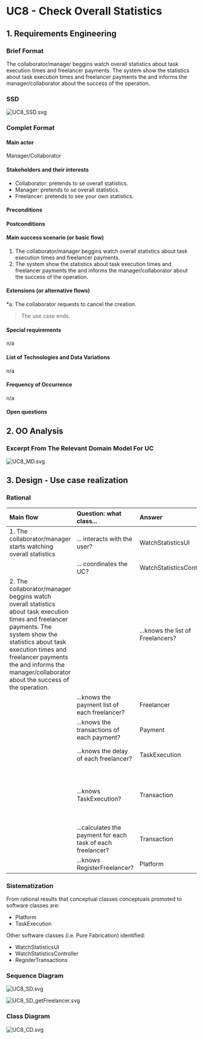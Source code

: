 # UC8 - Check Overall Statistics

## 1. Requirements Engineering

### Brief Format

The collaborator/manager beggins watch overall statistics about task execution times and freelancer payments. The system show the statistics about task execution times and freelancer payments the and informs the manager/collaborator about the success of the operation.

### SSD
![UC8_SSD.svg](UC8_SSD.svg)


### Complet Format

#### Main actor

Manager/Collaborator

#### Stakeholders and their interests
* Collaborator: pretends to se overall statistics.
* Manager: pretends to se overall statistics.
* Freelancer: pretends to see your own statistics.

#### Preconditions

#### Postconditions

#### Main success scenario (or basic flow)

1. The collaborator/manager beggins watch overall statistics about task execution times and freelancer payments.
2. The system show the statistics about task execution times and freelancer payments the and informs the manager/collaborator about the success of the operation.


#### Extensions (or alternative flows)

*a. The collaborator requests to cancel the creation.

> The use case ends.
	
#### Special requirements
n/a

#### List of Technologies and Data Variations
n/a

#### Frequency of Occurrence
n/a

#### Open questions

## 2. OO Analysis

### Excerpt From The Relevant Domain Model For UC

![UC8_MD.svg](UC8_MD.svg)


## 3. Design - Use case realization

### Rational

| Main flow | Question: what class... | Answer | reason |
|:--------------  |:---------------------- |:----------|:---------------------------- |
|1. The collaborator/manager starts watching overall statistics|... interacts with the user?| WatchStatisticsUI |Pure Fabrication|
| |... coordinates the UC?|  WatchStatisticsController |Controller|
|2. The collaborator/manager beggins watch overall statistics about task execution times and freelancer payments. The system show the statistics about task execution times and freelancer payments the and informs the manager/collaborator about the success of the operation.||...knows the list of Freelancers? | RegisterFreelancer | HC+LC |
| |...knows the payment list of each freelancer? | Freelancer | IE: has its own data |
| |...knows the transactions of each payment? | Payment | IE: has its own data |
| |...knows the delay of each freelancer? | TaskExecution | IE: TaskExecution knows its own data | 
| | ...knows TaskExecution? | Transaction | IE: Transaction created TaskExecution, therefore Transaction knows the data about TaskExecution |
| | ...calculates the payment for each task of each freelancer? | Transaction | IE: Transaction has the cost per hour and the time that the task took.|
| |...knows RegisterFreelancer? | Platform | IE: Platform has RegisterFreelancer | 
             

### Sistematization ##

 From rational results that conceptual classes  conceptuais promoted to software classes are:

 * Platform
 * TaskExecution


Other software classes (i.e. Pure Fabrication) identified:  

 * WatchStatisticsUI  
 * WatchStatisticsController
 * RegisterTransactions


###	Sequence Diagram

![UC8_SD.svg](UC8_SD.svg)

![UC8_SD_getFreelancer.svg](UC8_SD_getFreelancer.svg)





###	Class Diagram

![UC8_CD.svg](UC8_CD.png)


